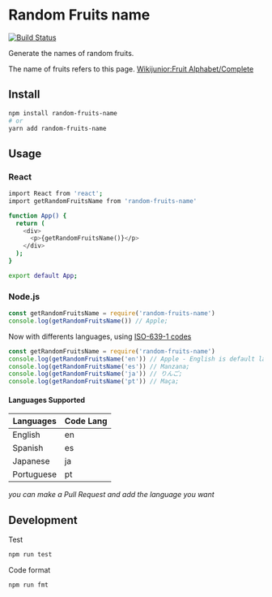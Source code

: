 # Random Fruits name

[![Build Status](https://travis-ci.org/shinshin86/random-fruits-name.js.svg?branch=master)](https://travis-ci.org/shinshin86/random-fruits-name.js)

Generate the names of random fruits.

The name of fruits refers to this page.
[Wikijunior:Fruit Alphabet/Complete](https://en.wikibooks.org/wiki/Wikijunior:Fruit_Alphabet/Complete)

## Install

```bash
npm install random-fruits-name
# or
yarn add random-fruits-name
```

## Usage

### React

```bash
import React from 'react';
import getRandomFruitsName from 'random-fruits-name'

function App() {
  return (
    <div>
      <p>{getRandomFruitsName()}</p>
    </div>
  );
}

export default App;
```

### Node.js

```javascript
const getRandomFruitsName = require('random-fruits-name')
console.log(getRandomFruitsName()) // Apple;
```

Now with differents languages, using [ISO-639-1 codes](https://en.wikipedia.org/wiki/List_of_ISO_639-1_codes)

```javascript
const getRandomFruitsName = require('random-fruits-name')
console.log(getRandomFruitsName('en')) // Apple - English is default language;
console.log(getRandomFruitsName('es')) // Manzana;
console.log(getRandomFruitsName('ja')) // りんご;
console.log(getRandomFruitsName('pt')) // Maça;
```

#### Languages Supported

| Languages  | Code Lang |
| ---------- | --------- |
| English    | en        |
| Spanish    | es        |
| Japanese   | ja        |
| Portuguese | pt        |

_you can make a Pull Request and add the language you want_

## Development

Test

```bash
npm run test
```

Code format

```bash
npm run fmt
```
